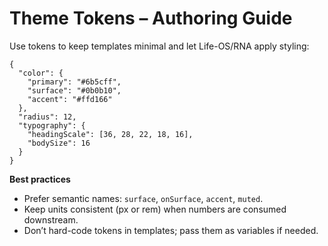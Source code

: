 # Theme Tokens – Authoring Guide

Use tokens to keep templates minimal and let Life-OS/RNA apply styling:

```jsonc
{
  "color": {
    "primary": "#6b5cff",
    "surface": "#0b0b10",
    "accent": "#ffd166"
  },
  "radius": 12,
  "typography": {
    "headingScale": [36, 28, 22, 18, 16],
    "bodySize": 16
  }
}
```

**Best practices**
- Prefer semantic names: `surface`, `onSurface`, `accent`, `muted`.
- Keep units consistent (px or rem) when numbers are consumed downstream.
- Don’t hard-code tokens in templates; pass them as variables if needed.
